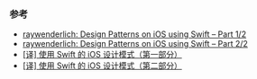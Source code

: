 ### 参考

* [raywenderlich: Design Patterns on iOS using Swift – Part 1/2](https://www.raywenderlich.com/477-design-patterns-on-ios-using-swift-part-1-2)
* [raywenderlich: Design Patterns on iOS using Swift – Part 2/2](https://www.raywenderlich.com/476-design-patterns-on-ios-using-swift-part-2-2)
* [[译] 使用 Swift 的 iOS 设计模式（第一部分）](https://juejin.cn/post/6844903730320506893)
* [[译] 使用 Swift 的 iOS 设计模式（第二部分）](https://juejin.cn/post/6844903741766795277)



